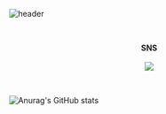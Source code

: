 ![header](https://capsule-render.vercel.app/api?type=waving&color=6FADCF&height=300&section=header&text=welcome%20&fontSize=90&animation=fadeIn&fontAlignY=38&desc=My%20Github%20Profile&descAlignY=51&descAlign=62)

<br>

<p align="center">
    <strong>SNS</strong><br><br>
    <a href="https://www.instagram.com/seonguk391/" target="_blank"><img src="https://img.shields.io/badge/Instagram-E4405F?style=flat-square&logo=Instagram&logoColor=white"/></a>
    <a href="https://github.com/useonguk"target="_black"<img src="https://img.shields.io/badge/GitHub-181717?style=flat-square&logo=GitHub&logoColor=white"/></a>
</p>

<br>

![Anurag's GitHub stats](https://github-readme-stats.vercel.app/api?username=useonguk&show_icons=ocean_dark&theme=prussian)
